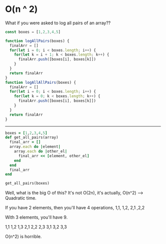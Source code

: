 # O(n ^ 2)

What if you were asked to log all pairs of an array??

```javascript
const boxes = [1,2,3,4,5]

function logAllPairs(boxes) {
  finalArr = []
  for(let i = 0; i < boxes.length; i++) {
    for(let k = i + 1; k < boxes.length; k++) {
      finalArr.push([boxes[i], boxes[k]])
    }
  }
  return finalArr
}
function logAllAllPairs(boxes) {
  finalArr = []
  for(let i = 0; i < boxes.length; i++) {
    for(let k = 0; k < boxes.length; k++) {
      finalArr.push([boxes[i], boxes[k]])
    }
  }
  return finalArr
}
```

-----------------------------------------

```ruby
boxes = [1,2,3,4,5]
def get_all_pairs(array)
  final_arr = []
  array.each do |element|
    array.each do |other_el|
      final_arr << [element, other_el]
    end
  end
  final_arr
end

get_all_pairs(boxes)
```
Well, what is the big O of this?  It's not O(2n), it's actually, O(n^2) --> Quadratic time.

If you have 2 elements, then you'll have 4 operations, 1,1, 1,2, 2,1 ,2,2

With 3 elements, you'll have 9.

1,1 1,2 1,3 2,1 2,2 2,3 3,1 3,2 3,3

O(n^2) is horrible. 
